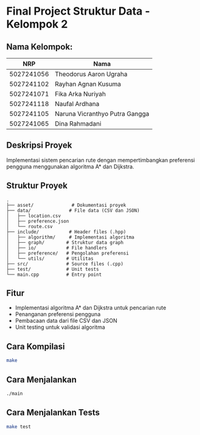 # Final Project Struktur Data - Kelompok 2

## Nama Kelompok:

| NRP         | Nama                                 |
|-------------|--------------------------------------|
| 5027241056  | Theodorus Aaron Ugraha               |
| 5027241102  | Rayhan Agnan Kusuma                  |
| 5027241071  | Fika Arka Nuriyah                    |
| 5027241118  | Naufal Ardhana                       |
| 5027241105  | Naruna Vicranthyo Putra Gangga       |
| 5027241065  | Dina Rahmadani                       |

## Deskripsi Proyek
Implementasi sistem pencarian rute dengan mempertimbangkan preferensi pengguna menggunakan algoritma A* dan Dijkstra.

## Struktur Proyek
```
.
├── asset/              # Dokumentasi proyek
├── data/              # File data (CSV dan JSON)
│   ├── location.csv
│   ├── preference.json
│   └── route.csv
├── include/           # Header files (.hpp)
│   ├── algorithm/     # Implementasi algoritma
│   ├── graph/        # Struktur data graph
│   ├── io/           # File handlers
│   ├── preference/   # Pengolahan preferensi
│   └── utils/        # Utilitas
├── src/              # Source files (.cpp)
├── test/             # Unit tests
└── main.cpp          # Entry point
```

## Fitur
- Implementasi algoritma A* dan Dijkstra untuk pencarian rute
- Penanganan preferensi pengguna
- Pembacaan data dari file CSV dan JSON
- Unit testing untuk validasi algoritma

## Cara Kompilasi
```bash
make
```

## Cara Menjalankan
```bash
./main
```

## Cara Menjalankan Tests
```bash
make test
```
